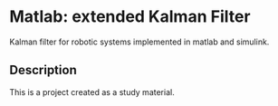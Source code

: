 # Matlab: extended Kalman Filter
Kalman filter for robotic systems implemented in matlab and simulink.
## Description
This is a project created as a study material.
